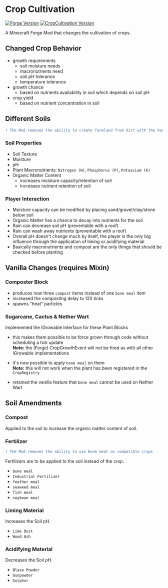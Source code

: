 # Crop Cultivation
[![Forge Version](https://img.shields.io/badge/Minecraft%20Forge-1.15.2%20--%2031.2.31-orange)](https://files.minecraftforge.net/maven/net/minecraftforge/forge/index_1.15.2.html)
[![CropCultivation Version](https://img.shields.io/badge/CropCultivation-Alpha-red)](https://github.com/Elenterius/CropCultivation)

A Minecraft Forge Mod that changes the cultivation of crops.

## Changed Crop Behavior
- growth requirements
    - soil moisture needs
    - macronutrients need
    - soil pH tolerance
    - temperature tolerance
- growth chance
    - based on nutrients availability in soil which depends on soil pH
- crop yield
    - based on nutrient concentration in soil

## Different Soils
```diff
! The Mod removes the ability to create farmland from dirt with the hoe!
```

### Soil Properties
- Soil Texture
- Moisture
- pH
- Plant Macronutrients:
`Nitrogen (N)`,
`Phosphorus (P)`,
`Potassium (K)`
- Organic Matter Content
    - increases moisture capacity/retention of soil
    - increases nutrient retention of soil

### Player Interaction
- Moisture capacity can be modified by placing sand/gravel/clay/stone below soil
- Organic Matter has a chance to decay into nutrients for the soil
- Rain can decrease soil pH (preventable with a roof)
- Rain can wash away nutrients (preventable with a roof)
- Overall pH doesn't change much by itself, the player is the only big influence through the application of liming or acidifying material
- Basically macronutrients and compost are the only things that should be checked before planting

## Vanilla Changes (requires Mixin)
### Composter Block
- produces now three `compost` items instead of one `bone meal` item
- increased the composting delay to 120 ticks
- spawns "heat" particles
### Sugarcane, Cactus & Nether Wart
Implemented the IGrowable Interface for these Plant Blocks
- this makes them possible to be force grown through code without scheduling a tick update
<br>**Note:** the (Forge) CropGrowthEvent will not be fired as with all other IGrowable implementations


- it's now possible to apply `bone meal` on them
<br>**Note:** this will not work when the plant has been registered in the `CropRegistry`


- retained the vanilla feature that `bone meal` cannot be used on Nether Wart


## Soil Amendments
### Compost
Applied to the soil to increase the organic matter content of soil.

### Fertilizer
```diff
! The Mod removes the ability to use bone meal on compatible crops
```
Fertilizers are to be applied to the soil instead of the crop.
- `bone meal`
- `Industrial Fertilizer`
- `feather meal`
- `seaweed meal`
- `fish meal`
- `soybean meal`
### Liming Material
Increases the Soil pH.
- `Lime Dust`
- `Wood Ash`
### Acidifying Material
Decreases the Soil pH.
- `Blaze Powder`
- `Gunpowder`
- `Sulphur`